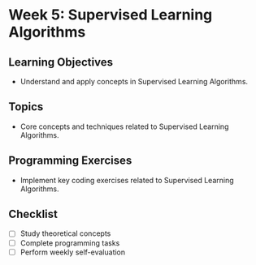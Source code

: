 # Week 5: Supervised Learning Algorithms

## Learning Objectives
- Understand and apply concepts in Supervised Learning Algorithms.

## Topics
- Core concepts and techniques related to Supervised Learning Algorithms.

## Programming Exercises
- Implement key coding exercises related to Supervised Learning Algorithms.

## Checklist
- [ ] Study theoretical concepts
- [ ] Complete programming tasks
- [ ] Perform weekly self-evaluation
